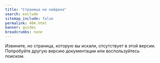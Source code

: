 ```yaml
---
title: "Страница не найдена"
search: exclude
sitemap_include: false
permalink: 404.html
banner: guides
breadcrumbs: none
---
```


Извините, но страница, которую вы искали, отсутствует в <span id="current-version">этой версии</span>.<br/>
Попробуйте другую версию документации или воспользуйтесь поиском.

<script type="text/javascript" >
    let url = new URL(window.location.href);
    let version = url.pathname.match('^/documentation/(v[^/<>]+)/.+$')
    if (version.length > 1 ) {
       document.getElementById('current-version').innerHTML = 'версии <code class="language-plaintext highlighter-rouge">' + version[1].replace('-plus-', '+') +'</code>';
    }
</script>

<div class="error-image">
    <img src="{{ site.url }}/images/404.png" alt=""/>
</div>
